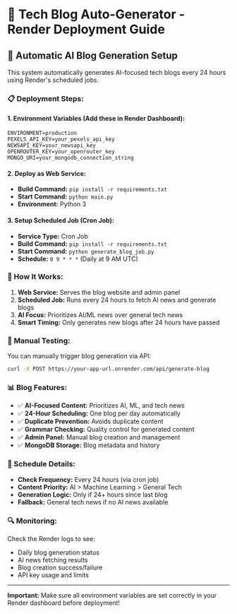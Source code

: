 # 📖 Tech Blog Auto-Generator - Render Deployment Guide

## 🚀 Automatic AI Blog Generation Setup

This system automatically generates AI-focused tech blogs every 24 hours using Render's scheduled jobs.

### 📋 Deployment Steps:

#### 1. **Environment Variables (Add these in Render Dashboard):**
```
ENVIRONMENT=production
PEXELS_API_KEY=your_pexels_api_key
NEWSAPI_KEY=your_newsapi_key  
OPENROUTER_KEY=your_openrouter_key
MONGO_URI=your_mongodb_connection_string
```

#### 2. **Deploy as Web Service:**
- **Build Command:** `pip install -r requirements.txt`
- **Start Command:** `python main.py`
- **Environment:** Python 3

#### 3. **Setup Scheduled Job (Cron Job):**
- **Service Type:** Cron Job
- **Build Command:** `pip install -r requirements.txt`
- **Start Command:** `python generate_blog_job.py`
- **Schedule:** `0 9 * * *` (Daily at 9 AM UTC)

### 🤖 How It Works:

1. **Web Service:** Serves the blog website and admin panel
2. **Scheduled Job:** Runs every 24 hours to fetch AI news and generate blogs
3. **AI Focus:** Prioritizes AI/ML news over general tech news
4. **Smart Timing:** Only generates new blogs after 24 hours have passed

### 🔧 Manual Testing:

You can manually trigger blog generation via API:
```bash
curl -X POST https://your-app-url.onrender.com/api/generate-blog
```

### 📊 Blog Features:

- ✅ **AI-Focused Content:** Prioritizes AI, ML, and tech news
- ✅ **24-Hour Scheduling:** One blog per day automatically
- ✅ **Duplicate Prevention:** Avoids duplicate content
- ✅ **Grammar Checking:** Quality control for generated content
- ✅ **Admin Panel:** Manual blog creation and management
- ✅ **MongoDB Storage:** Blog metadata and history

### 🎯 Schedule Details:

- **Check Frequency:** Every 24 hours (via cron job)
- **Content Priority:** AI > Machine Learning > General Tech
- **Generation Logic:** Only if 24+ hours since last blog
- **Fallback:** General tech news if no AI news available

### 🔍 Monitoring:

Check the Render logs to see:
- Daily blog generation status
- AI news fetching results
- Blog creation success/failure
- API key usage and limits

---

**Important:** Make sure all environment variables are set correctly in your Render dashboard before deployment!
